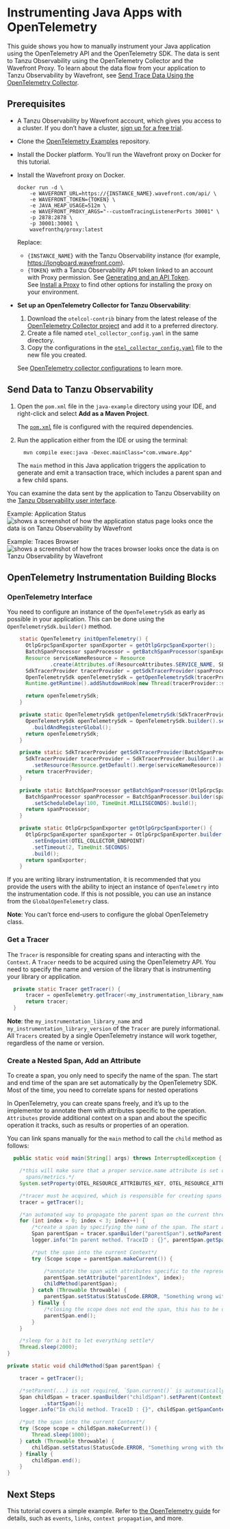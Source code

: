 # Instrumenting Java Apps with OpenTelemetry

This guide shows you how to manually instrument your Java application using the OpenTelemetry API and the OpenTelemetry SDK. The data is sent to Tanzu Observability using the OpenTelemetry Collector and the Wavefront Proxy. To learn about the data flow from your application to Tanzu Observability by Wavefront, see [Send Trace Data Using the OpenTelemetry Collector](https://docs.wavefront.com/opentelemetry_tracing.html#send-data-using-the-opentelemetry-collector).

## Prerequisites

* A Tanzu Observability by Wavefront account, which gives you access to a cluster. 
    If you don’t have a cluster, [sign up for a free trial](https://tanzu.vmware.com/observability-trial).
* Clone the [OpenTelemetry Examples](https://github.com/wavefrontHQ/opentelemetry-examples) repository.
* Install the Docker platform. You’ll run the Wavefront proxy on Docker for this tutorial.
* Install the Wavefront proxy on Docker.
    ```
    docker run -d \
        -e WAVEFRONT_URL=https://{INSTANCE_NAME}.wavefront.com/api/ \
        -e WAVEFRONT_TOKEN={TOKEN} \
        -e JAVA_HEAP_USAGE=512m \
        -e WAVEFRONT_PROXY_ARGS="--customTracingListenerPorts 30001" \
        -p 2878:2878 \
        -p 30001:30001 \
        wavefronthq/proxy:latest
    ```
    Replace:
    * `{INSTANCE_NAME}` with the Tanzu Observability instance (for example, https://longboard.wavefront.com).
    * `{TOKEN}` with a Tanzu Observability API token linked to an account with Proxy permission.
      See [Generating and an API Token](https://docs.wavefront.com/wavefront_api.html#generating-an-api-token).
    <br/> See [Install a Proxy](http://docs.wavefront.com/proxies_installing.html#install-a-proxy) to find other options for installing the proxy on your environment.
    
* **Set up an OpenTelemetry Collector for Tanzu Observability**:
    1. Download the `otelcol-contrib` binary from the latest release of
    the [OpenTelemetry Collector project](https://github.com/open-telemetry/opentelemetry-collector-contrib/releases) and add it to a preferred directory.
    1. Create a file named `otel_collector_config.yaml` in the same directory.
    1. Copy the configurations in the  [`otel_collector_config.yaml`](https://github.com/wavefrontHQ/opentelemetry-examples/blob/78f43e78b292c99bf00e6294712caf4ee940fc67/doc-resources/otel_collector_config.yaml) file to the new file you created.  

    See [OpenTelemetry collector configurations](https://opentelemetry.io/docs/collector/configuration/) to learn more.

## Send Data to Tanzu Observability

1. Open the `pom.xml` file in the `java-example` directory using your IDE, and right-click and select **Add as a Maven Project**.

    The [```pom.xml```](https://github.com/wavefrontHQ/opentelemetry-examples/blob/master/java-example/pom.xml)
  file is configured with the required dependencies.

2. Run the application either from the IDE or using the terminal: 
    ```
      mvn compile exec:java -Dexec.mainClass="com.vmware.App" 
    ```

    The ```main``` method in this Java application triggers the application to generate and emit a transaction trace, which includes a parent span and a few child spans.

You can examine the data sent by the application to Tanzu Observability on the [Tanzu Observability user interface](https://docs.wavefront.com/tracing_ui_overview.html).

Example: Application Status
![shows a screenshot of how the application status page looks once the data is on Tanzu Observability by Wavefront](images/java_examples_collector_app_status.png)

Example: Traces Browser
![shows a screenshot of how the traces browser looks once the data is on Tanzu Observability by Wavefront](images/java_examples_collector_traces_browser.png)

## OpenTelemetry Instrumentation Building Blocks

### OpenTelemetry Interface

You need to configure an instance of the `OpenTelemetrySdk` as early as possible in your application. This can be done using the `OpenTelemetrySdk.builder()` method.

```java
    static OpenTelemetry initOpenTelemetry() {
      OtlpGrpcSpanExporter spanExporter = getOtlpGrpcSpanExporter();
      BatchSpanProcessor spanProcessor = getBatchSpanProcessor(spanExporter);
      Resource serviceNameResource = Resource
              .create(Attributes.of(ResourceAttributes.SERVICE_NAME, SERVICE_NAME));
      SdkTracerProvider tracerProvider = getSdkTracerProvider(spanProcessor, serviceNameResource);
      OpenTelemetrySdk openTelemetrySdk = getOpenTelemetrySdk(tracerProvider);
      Runtime.getRuntime().addShutdownHook(new Thread(tracerProvider::shutdown));

      return openTelemetrySdk;
    }

    private static OpenTelemetrySdk getOpenTelemetrySdk(SdkTracerProvider tracerProvider) {
      OpenTelemetrySdk openTelemetrySdk = OpenTelemetrySdk.builder().setTracerProvider(tracerProvider)
        .buildAndRegisterGlobal();
      return openTelemetrySdk;
    }

    private static SdkTracerProvider getSdkTracerProvider(BatchSpanProcessor spanProcessor, Resource serviceNameResource) {
      SdkTracerProvider tracerProvider = SdkTracerProvider.builder().addSpanProcessor(spanProcessor)
        .setResource(Resource.getDefault().merge(serviceNameResource)).build();
      return tracerProvider;
    }

    private static BatchSpanProcessor getBatchSpanProcessor(OtlpGrpcSpanExporter spanExporter) {
      BatchSpanProcessor spanProcessor = BatchSpanProcessor.builder(spanExporter)
        .setScheduleDelay(100, TimeUnit.MILLISECONDS).build();
      return spanProcessor;
    }

    private static OtlpGrpcSpanExporter getOtlpGrpcSpanExporter() {
      OtlpGrpcSpanExporter spanExporter = OtlpGrpcSpanExporter.builder()
        .setEndpoint(OTEL_COLLECTOR_ENDPOINT)
        .setTimeout(2, TimeUnit.SECONDS)
        .build();
      return spanExporter;
    }
```
If you are writing library instrumentation, it is recommended that you provide the users with the
ability to inject an instance of `OpenTelemetry` into the instrumentation code. If this is not possible, you can use an instance from the `GlobalOpenTelemetry` class. 
  
**Note**: You can’t force end-users to configure the global OpenTelemetry class.

### Get a Tracer
The `Tracer` is responsible for creating spans and interacting with the `Context`. A `Tracer` needs to be acquired using the OpenTelemetry API. You need to specify the name and version of the library that is instrumenting your library or application.

```java
  private static Tracer getTracer() {
      tracer = openTelemetry.getTracer(<my_instrumentation_library_name>, <my_instrumentation_library_version>);         
      return tracer;
  }
```
**Note**: the ```my_instrumentation_library_name``` and ```my_instrumentation_library_version``` of the `Tracer` are purely informational. All `Tracers` created by a single OpenTelemetry instance will work together, regardless of the name or version.

### Create a Nested Span, Add an Attribute

To create a span, you only need to specify the name of the span. The start and end time of the span are set automatically by the OpenTelemetry SDK. Most of the time, you need to correlate spans for nested operations

In OpenTelemetry, you can create spans freely, and it’s up to the implementor to annotate them with attributes specific to the operation. `Attributes` provide additional context on a span and about the specific operation it tracks, such as results or properties of an operation.

You can link spans manually for the `main` method to call the `child` method as follows:
  
```java
  public static void main(String[] args) throws InterruptedException {

    /*this will make sure that a proper service.name attribute is set on all the
      spans/metrics.*/
    System.setProperty(OTEL_RESOURCE_ATTRIBUTES_KEY, OTEL_RESOURCE_ATTRIBUTES_VALUE);

    /*tracer must be acquired, which is responsible for creating spans and interacting with the Context*/
    tracer = getTracer();

    /*an automated way to propagate the parent span on the current thread*/
    for (int index = 0; index < 3; index++) {
        /*create a span by specifying the name of the span. The start and end time of the span is automatically set by the OpenTelemetry SDK*/
        Span parentSpan = tracer.spanBuilder("parentSpan").setNoParent().startSpan();
        logger.info("In parent method. TraceID : {}", parentSpan.getSpanContext().getTraceIdAsHexString());

        /*put the span into the current Context*/
        try (Scope scope = parentSpan.makeCurrent()) {

            /*annotate the span with attributes specific to the represented operation, to provide additional context*/
            parentSpan.setAttribute("parentIndex", index);
            childMethod(parentSpan);
        } catch (Throwable throwable) {
            parentSpan.setStatus(StatusCode.ERROR, "Something wrong with the parent span");
        } finally {
            /*closing the scope does not end the span, this has to be done manually*/
            parentSpan.end();
        }
    }

    /*sleep for a bit to let everything settle*/
    Thread.sleep(2000);
}

private static void childMethod(Span parentSpan) {

    tracer = getTracer();

    /*setParent(...) is not required, `Span.current()` is automatically added as the parent*/
    Span childSpan = tracer.spanBuilder("childSpan").setParent(Context.current().with(parentSpan))
            .startSpan();
    logger.info("In child method. TraceID : {}", childSpan.getSpanContext().getTraceIdAsHexString());

    /*put the span into the current Context*/
    try (Scope scope = childSpan.makeCurrent()) {
        Thread.sleep(1000);
    } catch (Throwable throwable) {
        childSpan.setStatus(StatusCode.ERROR, "Something wrong with the child span");
    } finally {
        childSpan.end();
    }
}
```

## Next Steps

This tutorial covers a simple example. Refer to [the OpenTelemetry guide](https://opentelemetry.io/docs/instrumentation/java/manual_instrumentation/) for details, such as `events`, `links`, `context propagation`, and more.
